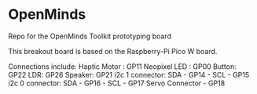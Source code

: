 # OpenMinds
Repo for the OpenMinds Toolkit prototyping board


This breakout board is based on the Raspberry-Pi Pico W board.

Connections include:
Haptic Motor : GP11
Neopixel LED : GP00
Button: GP22
LDR: GP26
Speaker: GP21
i2c 1 connector: SDA - GP14  -  SCL - GP15
i2c 0 connector: SDA - GP16  -  SCL - GP17
Servo Connector - GP18

